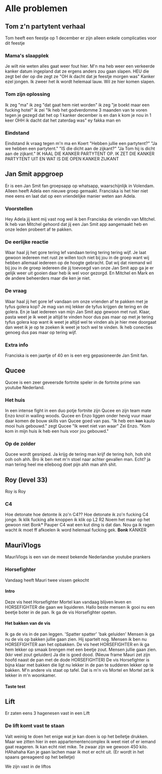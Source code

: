 # Alle problemen

## Tom z'n partytent verhaal

Tom heeft een feestje op 1 december er zijn alleen enkele complicaties voor dit feestje

### Mama's slaapplek
Je wilt nie weten alles gaat weer fout hier. M'n ma heb weer een verkeerde kanker datum ingepland dat ze ergens anders zou gaan slapen. HEU die zegt bel der op die zegt ze "OH ik dacht dat je feestje morgen was" Kanker ezel jongen. Ik zweer het ik wordt helemaal lauw. Wil ze hier komen slapen.

### Tom zijn oplossing
Ik zeg "ma" ik zeg "dat gaat hem niet worden" ik zeg "je boekt maar een fucking hotel" ik zei "Ik heb het godverdomme 3 maanden van te voren tegen je gezegd dat het op 1 kanker december is en dan k kom je nou in 1 keer OHH ik dacht dat het zaterdag was" ey fakka man en

### Eindstand
Eindstand ik vraag tegen m'n ma en Koert "Hebben jullie een partytent?" "Ja we hebben een partytent." "IS die dicht aan de zijkant?" "Ja Tom hij is dicht aan de zijkant." IK HAAL DIE KANKER PARTYTENT OP. IK ZET DIE KANKER PARTYTENT UIT EN WAT IS DIE OPEN KANKER ZIJKANT


## Jan Smit appgroep
Er is een Jan Smit fan groepsapp op whatsapp, waarschijnlijk in Volendam. Alleen heeft Adela een nieuwe groep gemaakt. Franciska is het hier niet mee eens en laat dat op een vriendelijke manier weten aan Adela.

### Voorstellen
Hey Adela jij kent mij vast nog wel ik ben Franciska de vriendin van Mitchel. Ik heb van Mitchel gehoord dat jij een Jan Smit app aangemaakt heb en onze leden probeert af te pakken.

### De eerlijke reactie

Waar haal jij het gore tering lef vandaan tering tering tering wijf. Je laat gewoon iedereen met rust ze willen toch niet bij jou in de groep want wij hebben allemaal iedereen op de hoogte gebracht. Dat wij dat niemand wil bij jou in de groep iedereen die jij toevoegd van onze Jan Smit app ga je er gelijk weer uit gooien daar heb ik wel voor gezorgd. En Mitchel en Mark en de andere beheerders maar die ken je niet.

### De vraag

Waar haal jij het gore lef vandaan om onze vrienden af te pakken met je tyfus golera kop? Je mag van mij lekker de tyfus krijgen de tering en de golera. En je laat iedereen van mijn Jan Smit app gewoon met rust. Klaar, pasta weet je ik weet je altijd te vinden hoor dus pas maar op met je tering tyfus golera kop want ik weet je altijd wel te vinden als je hier mee doorgaat dan weet ik je op te zoeken ik weet je toch wel te vinden. Ik heb conecties genoeg dus pas maar op tering wijf.

### Extra info
Franciska is een jaartje of 40 en is een erg gepasioneerde Jan Smit fan.

## Qucee
Qucee is een zeer geveersde fortnite speler in de fortnite prime van youtube Nederland.

### Het huis
In een intense fight in een duo potje fortnite zijn Qucee en zijn team mate Enzo knol in wailing woods. Qucee en Enzo liggen onder hevig vuur maar daar komen de bouw skills van Qucee goed van pas. "Ik heb een ~~kan~~ kaulo mooi huis gebouwd." zegt Qucee "Ik weet niet van waar" Zei Enzo. "Kom kom in mijn huis ik heb een huis voor jou gebouwd."

### Op de zolder
Qucee wordt gesniped. Ja krijg de tering man krijf de tering hoh, hoh shit ooh ooh ahh. Bro ik ben met m'n stoel naar achter gevallen man. Echt? ja man tering heel me elleboog doet pijn ahh man ahh shit.

## Roy (level 33)

Roy is Roy

### C4
Hoe detonate hoe detonte ik zo'n C4?? Hoe detonate ik zo'n fucking C4 jonge. Ik klik fucking alle knoppen ik klik op L2 R2 Noem het maar op het gewoon niet Bonk* Pauper C4 wat een kut ding is dat dan. Nou ga ik ragen wacht ik moet ff afkoelen ik word helemaal fucking gek. **Bonk** KANKER 

## MauriVlogs
MauriVlogs is een van de meest bekende Nederlandse youtube prankers

### Horsefighter
Vandaag heeft Mauri twee vissen gekocht

#### Intro
Deze vis heet Horsefighter Mortel kan vandaag blijven leven en HORSEFIGHTER die gaan we liquideren. Hallo beste mensen ik gooi nu een beetje boter in de pan. Ik ga de vis Horsefighter opeten.

#### Het bakken van de vis
Ik ga de vis in de pan leggen. 'Spatter spatter'  'bak geluiden' Mensen ik ga nu de vis op bakken jullie gaan zien. Hij spartelt nog. Mensen ik ben nu HORSEFIGHTER aan het opbakken. De vis heet HORSEFIGHTER en ik ga hem lekker op smaak brengen met een beetje zout. Mensen jullie gaan zien. (kkr veel zout geluiden) Ja die is goed dood. (Nieuw frame Mauri zet zijn hoofd naast de pan met de dode HORSEFIGHTER) De vis Horsefighter is bijna klaar met bakken die ligt nu lekker in de pan te sudderen lekker op te bakken. M'n andere vis staat op tafel. Dat is m'n vis Mortel en Mortel zet ik lekker in m'n woonkamer.

#### Taste test


## Lift
Er zaten eens 3 hagenesen vast in een Lift

### De lift komt vast te staan
Valt weinig te doen het enige wat je kan doen is op het belletje drukken. Maar we zitten hier in een appartementencomplex ik weet niet of er iemand gaat reageren.
Ik kan echt niet mike.
Te zwaar zijn we gewoon 450 kilo. HAhahaha
Kan je gaan lachen maar ik mot er echt uit.
(Er wordt in het spaans gereageerd op het belletje)

We zijn vast in de liftos